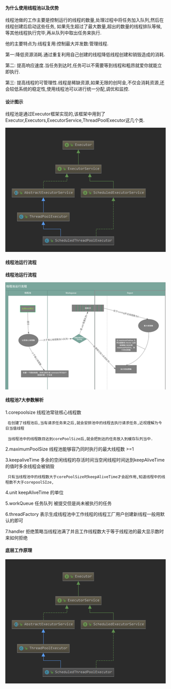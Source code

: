 #### 为什么使用线程池以及优势

线程池做的工作主要是控制运行的线程的数量,处理过程中将任务加入队列,然后在线程创建后启动这些任务,
如果先生超过了最大数量,超出的数量的线程排队等候,等其他线程执行完毕,再从队列中取出任务来执行.

他的主要特点为:线程复用:控制最大并发数:管理线程.

第一:降低资源消耗.通过重复利用自己创建的线程降低线程创建和销毁造成的消耗.

第二: 提高响应速度.当任务到达时,任务可以不需要等到线程和粗昂就爱你就能立即执行.

第三: 提高线程的可管理性.线程是稀缺资源,如果无限的创阿金,不仅会消耗资源,还会较低系统的稳定性,使用线程池可以进行统一分配,调优和监控.

#### 设计图示

   线程池是通过Executor框架实现的,该框架中用到了Executor,Executors,ExecutorService,ThreadPoolExecutor这几个类.
   
   ![整体流程](https://raw.githubusercontent.com/qiurunze123/imageall/master/tp1.png)

#### 线程池运行流程

 **线程池运行流程**
 
 ![整体流程](https://raw.githubusercontent.com/qiurunze123/imageall/master/theradpool8.png)
#### 线程池7大参数解析

 1.corepoolsize 线程池常驻核心线程数 
 
     在创建了线程池后,当有请求任务来之后,就会安排池中的线程去执行请求任务,近视理解为今日当值线程
     
     当线程池中的线程数目达到corePoolSize后,就会把到达的任务放入到缓存队列当中. 
     
 2.maximumPoolSize 线程池能够容乃同时执行的最大线程数 >=1
 
 3.keepaliveTime 多余的空闲线程的存活时间当空闲线程时间达到keepAliveTime的值时多余线程会被销毁
 
     只有当线程池中的线程数大于corePoolSize时keepAliveTime才会起作用,知道线程中的线程数不大于corepoolSIze,
 
 4.unit keepAliveTime 的单位
 
 5.workQueue 任务队列 被提交但是尚未被执行的任务
 
 6.threadFactory 表示生成线程池中工作线程的线程工厂用户创建新线程一般用默认的即可
 
 7.handler 拒绝策略当线程池满了并且工作线程数大于等于线程池的最大显示数时来如何拒绝
 
#### 底层工作原理

![整体流程](https://raw.githubusercontent.com/qiurunze123/imageall/master/tp1.png)
 